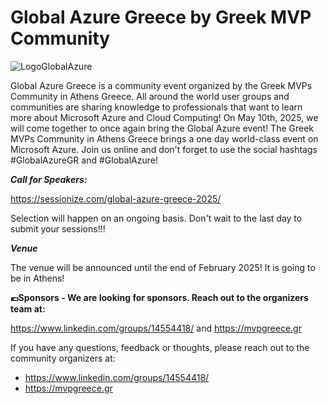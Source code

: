 # Global Azure Greece by Greek MVP Community

![LogoGlobalAzure](https://github.com/user-attachments/assets/de2410da-ccae-4106-a0b9-8a40f2316e94)


Global Azure Greece is a community event organized by the Greek MVPs Community in Athens Greece. All around the world user groups and communities are sharing knowledge to professionals that want to learn more about Microsoft Azure and Cloud Computing! On May 10th, 2025, we will come together to once again bring the Global Azure event! The Greek MVPs Community in Athens Greece brings a one day world-class event on Microsoft Azure. Join us online and don't forget to use the social hashtags #GlobalAzureGR and #GlobalAzure!

***Call for Speakers:***

https://sessionize.com/global-azure-greece-2025/

Selection will happen on an ongoing basis. Don't wait to the last day to submit your sessions!!! 

***Venue***

The venue will be announced until the end of February 2025! It is going to be in Athens!

**💶Sponsors - We are looking for sponsors. Reach out to the organizers team at:**

https://www.linkedin.com/groups/14554418/ and https://mvpgreece.gr

If you have any questions, feedback or thoughts, please reach out to the community organizers at:
* https://www.linkedin.com/groups/14554418/
* https://mvpgreece.gr
	

